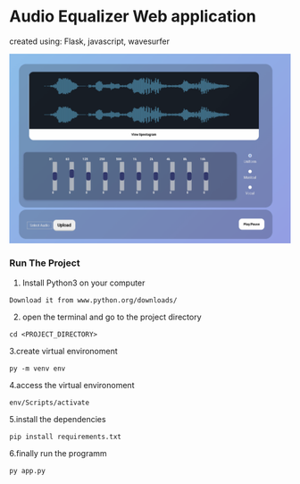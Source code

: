 # Audio Equalizer Web application 
created using: Flask, javascript, wavesurfer

![Alt Text](https://github.com/Amrmohamed090/Audio-Equalizer/blob/main/GIF.gif)


### Run The Project

1. Install Python3 on your computer
``` 
Download it from www.python.org/downloads/
```
2. open the terminal and go to the project directory
``` 
cd <PROJECT_DIRECTORY>
```
3.create virtual environoment
``` 
py -m venv env
```
4.access the virtual environoment
``` 
env/Scripts/activate
```
5.install the dependencies
``` 
pip install requirements.txt
```
6.finally run the programm
``` 
py app.py
```



 
